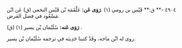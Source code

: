 ٤٩٠٤ -** ق:** قَيْس بن رومي (١) .**رَوَى عَن:** عَلْقَمَة بْن قَيْس النخعي (ق) عَن ابْن مَسْعُود في فضل القرض.

**رَوَى عَنه:** سُلَيْمان بْن يسير (١) (ق) .

روى له ابْن ماجه، وقَدْ كتبنا حَدِيثه في ترجمة سُلَيْمان بْن يسير.